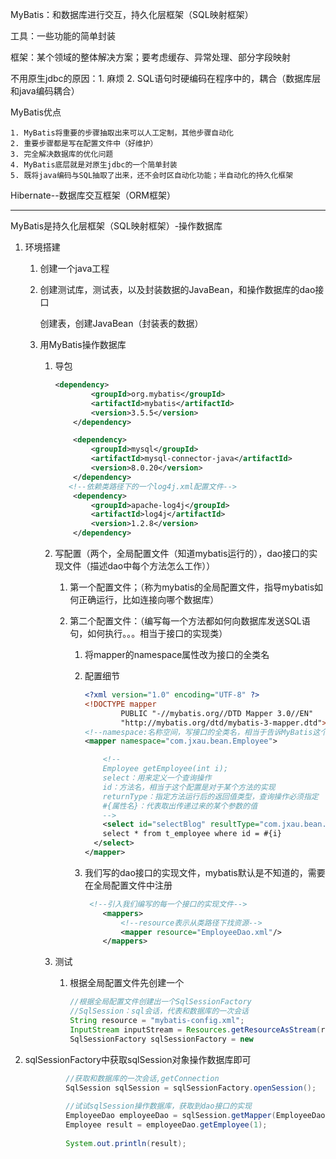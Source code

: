 MyBatis：和数据库进行交互，持久化层框架（SQL映射框架）

工具：一些功能的简单封装

框架：某个领域的整体解决方案；要考虑缓存、异常处理、部分字段映射

不用原生jdbc的原因：1. 麻烦  2. SQL语句时硬编码在程序中的，耦合（数据库层和java编码耦合）

MyBatis优点

```
1. MyBatis将重要的步骤抽取出来可以人工定制，其他步骤自动化
2. 重要步骤都是写在配置文件中（好维护）
3. 完全解决数据库的优化问题
4. MyBatis底层就是对原生jdbc的一个简单封装
5. 既将java编码与SQL抽取了出来，还不会时区自动化功能；半自动化的持久化框架
```

Hibernate--数据库交互框架（ORM框架）

---

MyBatis是持久化层框架（SQL映射框架）-操作数据库

1. 环境搭建

   1. 创建一个java工程

   2. 创建测试库，测试表，以及封装数据的JavaBean，和操作数据库的dao接口

      创建表，创建JavaBean（封装表的数据）

   3. 用MyBatis操作数据库

      1. 导包

         ```xml
         <dependency>
                 <groupId>org.mybatis</groupId>
                 <artifactId>mybatis</artifactId>
                 <version>3.5.5</version>
             </dependency>
         
             <dependency>
                 <groupId>mysql</groupId>
                 <artifactId>mysql-connector-java</artifactId>
                 <version>8.0.20</version>
             </dependency>
         	<!--依赖类路径下的一个log4j.xml配置文件-->
             <dependency>
                 <groupId>apache-log4j</groupId>
                 <artifactId>log4j</artifactId>
                 <version>1.2.8</version>
             </dependency>
         ```

      2. 写配置（两个，全局配置文件（知道mybatis运行的），dao接口的实现文件（描述dao中每个方法怎么工作））

         1. 第一个配置文件；（称为mybatis的全局配置文件，指导mybatis如何正确运行，比如连接向哪个数据库）

         2. 第二个配置文件：（编写每一个方法都如何向数据库发送SQL语句，如何执行。。。相当于接口的实现类）

            1. 将mapper的namespace属性改为接口的全类名

            2. 配置细节

               ```xml
               <?xml version="1.0" encoding="UTF-8" ?>
               <!DOCTYPE mapper
                       PUBLIC "-//mybatis.org//DTD Mapper 3.0//EN"
                       "http://mybatis.org/dtd/mybatis-3-mapper.dtd">
               <!--namespace:名称空间，写接口的全类名，相当于告诉MyBatis这个配置文件是实现哪个接口的-->
               <mapper namespace="com.jxau.bean.Employee">
               
                   <!--
                   Employee getEmployee(int i);
                   select：用来定义一个查询操作
                   id：方法名，相当于这个配置是对于某个方法的实现
                   returnType：指定方法运行后的返回值类型，查询操作必须指定
                   #{属性名}：代表取出传递过来的某个参数的值
                   -->
                   <select id="selectBlog" resultType="com.jxau.bean.Employee">
                   select * from t_employee where id = #{i}
                 </select>
               </mapper>
               ```

            3. 我们写的dao接口的实现文件，mybatis默认是不知道的，需要在全局配置文件中注册

               ```xml
                <!--引入我们编写的每一个接口的实现文件-->
                   <mappers>
                       <!--resource表示从类路径下找资源-->
                       <mapper resource="EmployeeDao.xml"/>
                   </mappers>
               ```

      3. 测试

         1. 根据全局配置文件先创建一个

            ```java
            //根据全局配置文件创建出一个SqlSessionFactory
            //SqlSession：sql会话，代表和数据库的一次会话
            String resource = "mybatis-config.xml";
            InputStream inputStream = Resources.getResourceAsStream(resource);
            SqlSessionFactory sqlSessionFactory = new 				                   SqlSessionFactoryBuilder().build(inputStream);
            ```
   
2. sqlSessionFactory中获取sqlSession对象操作数据库即可
         
   ```java
            //获取和数据库的一次会话,getConnection
            SqlSession sqlSession = sqlSessionFactory.openSession();
            
            //试试sqlSession操作数据库，获取到dao接口的实现
            EmployeeDao employeeDao = sqlSession.getMapper(EmployeeDao.class);
            Employee result = employeeDao.getEmployee(1);
            
            System.out.println(result);
   ```
